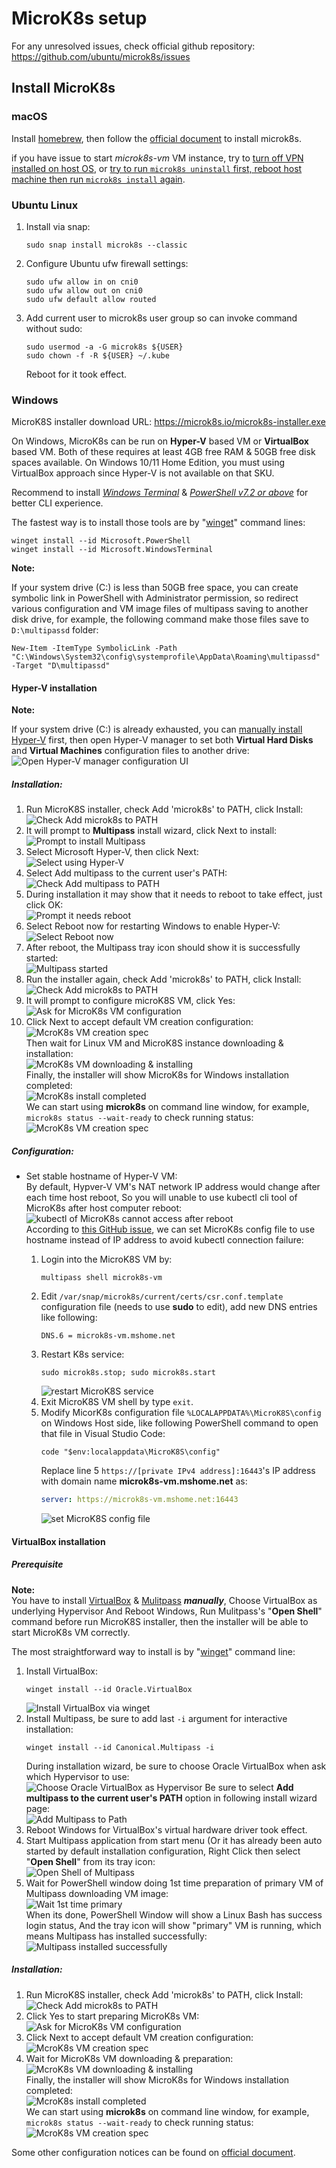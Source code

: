 # MicroK8s setup

For any unresolved issues, check official github repository: https://github.com/ubuntu/microk8s/issues

## Install MicroK8s

### macOS

Install [homebrew](https://brew.sh/), then follow the [official document](https://microk8s.io/docs/install-alternatives#heading--macos) to install microk8s.

if you have issue to start *microk8s-vm* VM instance, try to [turn off VPN  installed on host OS](https://github.com/canonical/microk8s/issues/1287#issuecomment-707208977), or [try to run `microk8s uninstall` first, reboot host machine then run `microk8s install` again](https://github.com/canonical/microk8s/issues/1313#issuecomment-644217384).


### Ubuntu Linux

1. Install via snap:
   ```
   sudo snap install microk8s --classic
   ```
2. Configure Ubuntu ufw firewall settings:
   ```
   sudo ufw allow in on cni0
   sudo ufw allow out on cni0
   sudo ufw default allow routed
   ```
3. Add current user to microk8s user group so can invoke command without sudo:
   ```
   sudo usermod -a -G microk8s ${USER}
   sudo chown -f -R ${USER} ~/.kube
   ```
   Reboot for it took effect.

### Windows

MicroK8S installer download URL: https://microk8s.io/microk8s-installer.exe

On Windows, MicroK8s can be run on **Hyper-V** based VM or **VirtualBox** based VM. Both of these requires at least 4GB free RAM & 50GB free disk spaces available. On Windows 10/11 Home Edition, you must using VirtualBox approach since Hyper-V is not available on that SKU.

Recommend to install *[Windows Terminal](https://docs.microsoft.com/en-us/windows/terminal/)* & *[PowerShell v7.2 or above](https://docs.microsoft.com/en-us/powershell/scripting/install/installing-powershell-on-windows)* for better CLI experience.

The fastest way is to install those tools are by "[winget](https://docs.microsoft.com/en-us/windows/package-manager/winget/)" command lines:
```
winget install --id Microsoft.PowerShell
winget install --id Microsoft.WindowsTerminal
```

**Note:**

If your system drive (C:) is less than 50GB free space, you can create symbolic link in PowerShell with Administrator permission, so redirect various configuration and VM image files of multipass saving to another disk drive, for example, the following command make those files save to `D:\multipassd` folder:
```
New-Item -ItemType SymbolicLink -Path "C:\Windows\System32\config\systemprofile\AppData\Roaming\multipassd" -Target "D\multipassd"
```

#### Hyper-V installation 

**Note:**

If your system drive (C:) is already exhausted, you can [manually install Hyper-V](https://docs.microsoft.com/en-us/virtualization/hyper-v-on-windows/quick-start/enable-hyper-v) first, then open Hyper-V manager to set both **Virtual Hard Disks** and **Virtual Machines** configuration files to another drive:
![Open Hyper-V manager configuration UI](./pics/config_HyperV_folder.png)

##### Installation:

1. Run MicroK8S installer, check Add 'microk8s' to PATH, click Install:  
   ![Check Add microk8s to PATH](./pics/Install_MicroK8s_HyperV_01.png)
2. It will prompt to **Multipass** install wizard, click Next to install:  
   ![Prompt to install Multipass](./pics/Install_MicroK8s_HyperV_02.png)
3. Select Microsoft Hyper-V, then click Next:  
   ![Select using Hyper-V](./pics/Install_MicroK8s_HyperV_03.png)
4. Select Add multipass to the current user's PATH:  
   ![Check Add multipass to PATH](./pics/Install_MicroK8s_HyperV_04.png)
5. During installation it may show that it needs to reboot to take effect, just click OK:  
   ![Prompt it needs reboot](./pics/Install_MicroK8s_HyperV_05.png)
6. Select Reboot now for restarting Windows to enable Hyper-V:  
   ![Select Reboot now](./pics/Install_MicroK8s_HyperV_06.png)
7. After reboot, the Multipass tray icon should show it is successfully started:  
   ![Multipass started](./pics/Install_MicroK8s_HyperV_07.png)
8. Run the installer again, check Add 'microk8s' to PATH, click Install:  
   ![Check Add microk8s to PATH](./pics/Install_MicroK8s_HyperV_08.png)
9. It will prompt to configure microK8S VM, click Yes:  
   ![Ask for MicroK8s VM configuration](./pics/Install_MicroK8s_HyperV_09.png)
10. Click Next to accept default VM creation configuration:  
   ![McroK8s VM creation spec](./pics/Install_MicroK8s_HyperV_10.png)  
   Then wait for Linux VM and MicroK8S instance downloading & installation:  
   ![McroK8s VM downloading & installing](./pics/Install_MicroK8s_HyperV_10-1.png)  
   Finally, the installer will show MicroK8s for Windows installation completed:  
   ![McroK8s install completed ](./pics/Install_MicroK8s_HyperV_10-2.png)  
   We can start using **microk8s** on command line window, for example, `microk8s status --wait-ready` to check running status:  
   ![McroK8s VM creation spec](./pics/Install_MicroK8s_HyperV_10-3.png)

##### Configuration:
* Set stable hostname of Hyper-V VM:  
By default, Hypver-V VM's NAT network IP address would change after each time host reboot, So you will unable to use kubectl cli tool of MicroK8s after host computer reboot:   
![kubectl of MicroK8s cannot access after reboot](./pics/HyperV_MicroK8s_kubectl_failed_after_reboot.png)  
According to [this GitHub issue](https://github.com/ubuntu/microk8s/issues/2452#issuecomment-884059245), we can set MicroK8s config file to use hostname instead of IP address to avoid kubectl connection failure:

    1. Login into the MicroK8S VM by:
       ```
       multipass shell microk8s-vm
       ```
    2. Edit `/var/snap/microk8s/current/certs/csr.conf.template` configuration file (needs to use **sudo** to edit), add new DNS entries like following:
       ```
       DNS.6 = microk8s-vm.mshome.net
       ```
    3. Restart K8s service:
       ```
       sudo microk8s.stop; sudo microk8s.start
       ```
       ![restart MicroK8S service](./pics/Set_dns_name_MicroK8s_HyperV_03.png)
    4. Exit MicroK8S VM shell by type `exit`.
    5. Modify MicorK8s configuration file `%LOCALAPPDATA%\MicroK8S\config` on Windows Host side, like following PowerShell command to open that file in Visual Studio Code:
       ```
       code "$env:localappdata\MicroK8S\config"
       ```
       Replace line 5 `https://[private IPv4 address]:16443`'s IP address with domain name **microk8s-vm.mshome.net** as:
       ```yaml
       server: https://microk8s-vm.mshome.net:16443
       ```
       ![set MicroK8S config file](./pics/Set_dns_name_MicroK8s_HyperV_05.png)
       
#### VirtualBox installation 

##### Prerequisite

**Note:**   
You have to install [VirtualBox](https://www.virtualbox.org/) & [Mulitpass](https://multipass.run/) ***manually***, Choose VirtualBox as underlying Hypervisor And Reboot Windows, Run Mulitpass's "**Open Shell**" command before run MicroK8S installer, then the installer will be able to start MicroK8s VM correctly.

The most straightforward way to install is by "[winget](https://docs.microsoft.com/en-us/windows/package-manager/winget/)" command line:

1. Install VirtualBox:
   ```
   winget install --id Oracle.VirtualBox
   ```
   ![Install VirtualBox via winget](./pics/Install_VBox_by_winget.png)
2. Install Multipass, be sure to add last `-i` argument for interactive installation:
   ```
   winget install --id Canonical.Multipass -i
   ```
   During installation wizard, be sure to choose Oracle VirtualBox when ask which Hypervisor to use:  
   ![Choose Oracle VirtualBox as Hypervisor](./pics/Install_Multipass_winget_choose_hypervisor.png)
   Be sure to select **Add multipass to the current user's PATH** option in following install wizard page:  
   ![Add Multipass to Path](./pics/Install_Multipass_winget_01.png)
3. Reboot Windows for VirtualBox's virtual hardware driver took effect.
4. Start Multipass application from start menu (Or it has already been auto started by default installation configuration, Right Click then select "**Open Shell**" from its tray icon:  
   ![Open Shell of Multipass](./pics/Install_Multipass_winget_02.png)
5. Wait for PowerShell window doing 1st time preparation of primary VM of Multipass downloading VM image:  
   ![Wait 1st time primary](./pics/Install_Multipass_winget_03.png)  
   When its done, PowerShell Window will show a Linux Bash has success login status, And the tray icon will show "primary" VM is running, which means Multipass has installed successfully:
   ![Multipass installed successfully](./pics/Install_Multipass_winget_04.png)
    
##### Installation:

1. Run MicroK8S installer, check Add 'microk8s' to PATH, click Install:  
   ![Check Add microk8s to PATH](./pics/Install_MicroK8s_VBox_01.png)
2. Click Yes to start preparing MicroK8s VM:  
   ![Ask for MicroK8s VM configuration](./pics/Install_MicroK8s_VBox_02.png)
3. Click Next to accept default VM creation configuration:  
   ![McroK8s VM creation spec](./pics/Install_MicroK8s_VBox_03.png)
4. Wait for MicroK8s VM downloading & preparation:  
   ![McroK8s VM downloading & installing](./pics/Install_MicroK8s_VBox_04.png)  
   Finally, the installer will show MicroK8s for Windows installation completed:  
   ![McroK8s install completed ](./pics/Install_MicroK8s_VBox_05.png)  
   We can start using **microk8s** on command line window, for example, `microk8s status --wait-ready` to check running status:  
   ![McroK8s VM creation spec](./pics/Install_MicroK8s_VBox_06.png)
   
Some other configuration notices can be found on [official document](https://multipass.run/docs/using-virtualbox-in-multipass-windows).

